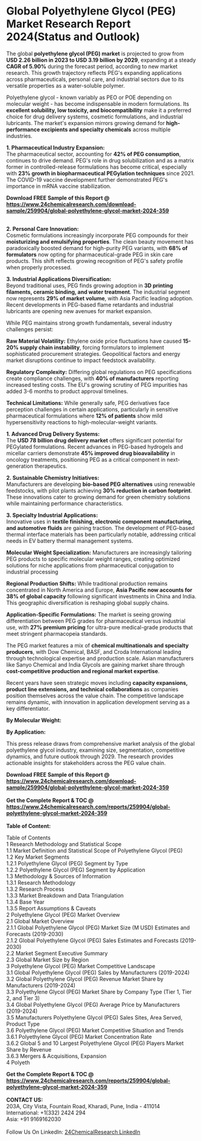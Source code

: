 <h1>Global Polyethylene Glycol (PEG) Market Research Report 2024(Status and Outlook)</h1><p>The global <strong>polyethylene glycol (PEG) market</strong> is projected to grow from <strong>USD 2.26 billion in 2023 to USD 3.19 billion by 2029</strong>, expanding at a steady <strong>CAGR of 5.90%</strong> during the forecast period, according to new market research. This growth trajectory reflects PEG's expanding applications across pharmaceuticals, personal care, and industrial sectors due to its versatile properties as a water-soluble polymer.</p><p>Polyethylene glycol - known variably as PEO or POE depending on molecular weight - has become indispensable in modern formulations. Its <strong>excellent solubility, low toxicity, and biocompatibility</strong> make it a preferred choice for drug delivery systems, cosmetic formulations, and industrial lubricants. The market's expansion mirrors growing demand for <strong>high-performance excipients and specialty chemicals</strong> across multiple industries.</p><p><strong>1. Pharmaceutical Industry Expansion:</strong><br>
The pharmaceutical sector, accounting for <strong>42% of PEG consumption</strong>, continues to drive demand. PEG's role in drug solubilization and as a matrix former in controlled-release formulations has become critical, especially with <strong>23% growth in biopharmaceutical PEGylation techniques</strong> since 2021. The COVID-19 vaccine development further demonstrated PEG's importance in mRNA vaccine stabilization.</p><div><b>Download FREE Sample of this Report @ 
            <a href="https://www.24chemicalresearch.com/download-sample/259904/global-polyethylene-glycol-market-2024-359">
            https://www.24chemicalresearch.com/download-sample/259904/global-polyethylene-glycol-market-2024-359</a></b></div><br><p><strong>2. Personal Care Innovation:</strong><br>
Cosmetic formulations increasingly incorporate PEG compounds for their <strong>moisturizing and emulsifying properties</strong>. The clean beauty movement has paradoxically boosted demand for high-purity PEG variants, with <strong>68% of formulators</strong> now opting for pharmaceutical-grade PEG in skin care products. This shift reflects growing recognition of PEG's safety profile when properly processed.</p><p><strong>3. Industrial Applications Diversification:</strong><br>
Beyond traditional uses, PEG finds growing adoption in <strong>3D printing filaments, ceramic binding, and water treatment</strong>. The industrial segment now represents <strong>29% of market volume</strong>, with Asia Pacific leading adoption. Recent developments in PEG-based flame retardants and industrial lubricants are opening new avenues for market expansion.</p><p>While PEG maintains strong growth fundamentals, several industry challenges persist:</p><p><strong>Raw Material Volatility:</strong> Ethylene oxide price fluctuations have caused <strong>15-20% supply chain instability</strong>, forcing formulators to implement sophisticated procurement strategies. Geopolitical factors and energy market disruptions continue to impact feedstock availability.</p><p><strong>Regulatory Complexity:</strong> Differing global regulations on PEG specifications create compliance challenges, with <strong>40% of manufacturers</strong> reporting increased testing costs. The EU's growing scrutiny of PEG impurities has added 3-6 months to product approval timelines.</p><p><strong>Technical Limitations:</strong> While generally safe, PEG derivatives face perception challenges in certain applications, particularly in sensitive pharmaceutical formulations where <strong>12% of patients</strong> show mild hypersensitivity reactions to high-molecular-weight variants.</p><p><strong>1. Advanced Drug Delivery Systems:</strong><br>
The <strong>USD 78 billion drug delivery market</strong> offers significant potential for PEGylated formulations. Recent advances in PEG-based hydrogels and micellar carriers demonstrate <strong>45% improved drug bioavailability</strong> in oncology treatments, positioning PEG as a critical component in next-generation therapeutics.</p><p><strong>2. Sustainable Chemistry Initiatives:</strong><br>
Manufacturers are developing <strong>bio-based PEG alternatives</strong> using renewable feedstocks, with pilot plants achieving <strong>30% reduction in carbon footprint</strong>. These innovations cater to growing demand for green chemistry solutions while maintaining performance characteristics.</p><p><strong>3. Specialty Industrial Applications:</strong><br>
Innovative uses in <strong>textile finishing, electronic component manufacturing, and automotive fluids</strong> are gaining traction. The development of PEG-based thermal interface materials has been particularly notable, addressing critical needs in EV battery thermal management systems.</p><p><strong>Molecular Weight Specialization:</strong> Manufacturers are increasingly tailoring PEG products to specific molecular weight ranges, creating optimized solutions for niche applications from pharmaceutical conjugation to industrial processing</p><p><strong>Regional Production Shifts:</strong> While traditional production remains concentrated in North America and Europe, <strong>Asia Pacific now accounts for 38% of global capacity</strong> following significant investments in China and India. This geographic diversification is reshaping global supply chains.</p><p><strong>Application-Specific Formulations:</strong> The market is seeing growing differentiation between PEG grades for pharmaceutical versus industrial use, with <strong>27% premium pricing</strong> for ultra-pure medical-grade products that meet stringent pharmacopeia standards.</p><p>The PEG market features a mix of <strong>chemical multinationals and specialty producers</strong>, with Dow Chemical, BASF, and Croda International leading through technological expertise and production scale. Asian manufacturers like Sanyo Chemical and India Glycols are gaining market share through <strong>cost-competitive production and regional market expertise</strong>.</p><p>Recent years have seen strategic moves including <strong>capacity expansions, product line extensions, and technical collaborations</strong> as companies position themselves across the value chain. The competitive landscape remains dynamic, with innovation in application development serving as a key differentiator.</p><p><strong>By Molecular Weight:</strong></p><p><strong>By Application:</strong></p><p>This press release draws from comprehensive market analysis of the global polyethylene glycol industry, examining size, segmentation, competitive dynamics, and future outlook through 2029. The research provides actionable insights for stakeholders across the PEG value chain.</p><div><b>Download FREE Sample of this Report @ 
            <a href="https://www.24chemicalresearch.com/download-sample/259904/global-polyethylene-glycol-market-2024-359">
            https://www.24chemicalresearch.com/download-sample/259904/global-polyethylene-glycol-market-2024-359</a></b></div><br><div><b>Get the Complete Report & TOC @ 
            <a href="https://www.24chemicalresearch.com/reports/259904/global-polyethylene-glycol-market-2024-359">
            https://www.24chemicalresearch.com/reports/259904/global-polyethylene-glycol-market-2024-359</a></b></div><br>
            <b>Table of Content:</b><p>Table of Contents<br />
1 Research Methodology and Statistical Scope<br />
1.1 Market Definition and Statistical Scope of Polyethylene Glycol (PEG)<br />
1.2 Key Market Segments<br />
1.2.1 Polyethylene Glycol (PEG) Segment by Type<br />
1.2.2 Polyethylene Glycol (PEG) Segment by Application<br />
1.3 Methodology & Sources of Information<br />
1.3.1 Research Methodology<br />
1.3.2 Research Process<br />
1.3.3 Market Breakdown and Data Triangulation<br />
1.3.4 Base Year<br />
1.3.5 Report Assumptions & Caveats<br />
2 Polyethylene Glycol (PEG) Market Overview<br />
2.1 Global Market Overview<br />
2.1.1 Global Polyethylene Glycol (PEG) Market Size (M USD) Estimates and Forecasts (2019-2030)<br />
2.1.2 Global Polyethylene Glycol (PEG) Sales Estimates and Forecasts (2019-2030)<br />
2.2 Market Segment Executive Summary<br />
2.3 Global Market Size by Region<br />
3 Polyethylene Glycol (PEG) Market Competitive Landscape<br />
3.1 Global Polyethylene Glycol (PEG) Sales by Manufacturers (2019-2024)<br />
3.2 Global Polyethylene Glycol (PEG) Revenue Market Share by Manufacturers (2019-2024)<br />
3.3 Polyethylene Glycol (PEG) Market Share by Company Type (Tier 1, Tier 2, and Tier 3)<br />
3.4 Global Polyethylene Glycol (PEG) Average Price by Manufacturers (2019-2024)<br />
3.5 Manufacturers Polyethylene Glycol (PEG) Sales Sites, Area Served, Product Type<br />
3.6 Polyethylene Glycol (PEG) Market Competitive Situation and Trends<br />
3.6.1 Polyethylene Glycol (PEG) Market Concentration Rate<br />
3.6.2 Global 5 and 10 Largest Polyethylene Glycol (PEG) Players Market Share by Revenue<br />
3.6.3 Mergers & Acquisitions, Expansion<br />
4 Polyeth</p><div><b>Get the Complete Report & TOC @ 
            <a href="https://www.24chemicalresearch.com/reports/259904/global-polyethylene-glycol-market-2024-359">
            https://www.24chemicalresearch.com/reports/259904/global-polyethylene-glycol-market-2024-359</a></b></div><br><b>CONTACT US:</b><br>
            203A, City Vista, Fountain Road, Kharadi, Pune, India - 411014<br>
            International: +1(332) 2424 294<br>
            Asia: +91 9169162030 <br><br>
            Follow Us On LinkedIn: <a href="https://www.linkedin.com/company/24chemicalresearch/">24ChemicalResearch LinkedIn</a>